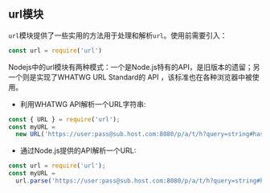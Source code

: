 ## url模块

`url`模块提供了一些实用的方法用于处理和解析`url`。使用前需要引入：

```js
const url = require('url')
```

Nodejs中的url模块有两种模式：一个是Node.js特有的API，是旧版本的遗留；另一个则是实现了WHATWG URL Standard的 API ，该标准也在各种浏览器中被使用。

- 利用WHATWG API解析一个URL字符串:

```js
const { URL } = require('url');
const myURL =
  new URL('https://user:pass@sub.host.com:8080/p/a/t/h?query=string#hash');
```

- 通过Node.js提供的API解析一个URL:

```js
const url = require('url');
const myURL =
  url.parse('https://user:pass@sub.host.com:8080/p/a/t/h?query=string#hash');
```